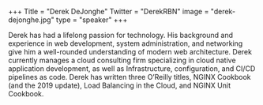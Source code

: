 +++
Title = "Derek DeJonghe"
Twitter = "DerekRBN"
image = "derek-dejonghe.jpg"
type = "speaker"
+++

Derek has had a lifelong passion for technology. His background and experience in web development, system administration, and networking give him a well-rounded understanding of modern web architecture. Derek currently manages a cloud consulting firm specializing in cloud native application development, as well as Infrastructure, configuration, and CI/CD pipelines as code. Derek has written three O’Reilly titles, NGINX Cookbook (and the 2019 update), Load Balancing in the Cloud, and NGINX Unit Cookbook.
